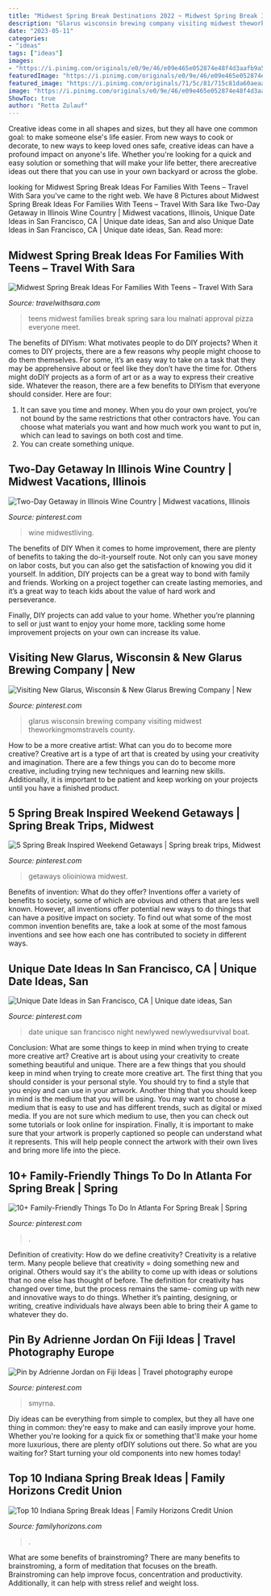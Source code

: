 ```yaml
---
title: "Midwest Spring Break Destinations 2022 ~ Midwest Spring Break Ideas For Families With Teens – Travel With Sara"
description: "Glarus wisconsin brewing company visiting midwest theworkingmomstravels county"
date: "2023-05-11"
categories:
- "ideas"
tags: ["ideas"]
images:
- "https://i.pinimg.com/originals/e0/9e/46/e09e465e052874e48f4d3aafb9a555f4.png"
featuredImage: "https://i.pinimg.com/originals/e0/9e/46/e09e465e052874e48f4d3aafb9a555f4.png"
featured_image: "https://i.pinimg.com/originals/71/5c/81/715c81da60aeaa0a4b45aeaacbb63bcc.png"
image: "https://i.pinimg.com/originals/e0/9e/46/e09e465e052874e48f4d3aafb9a555f4.png"
ShowToc: true
author: "Retta Zulauf"
---
```



Creative ideas come in all shapes and sizes, but they all have one common goal: to make someone else's life easier. From new ways to cook or decorate, to new ways to keep loved ones safe, creative ideas can have a profound impact on anyone's life. Whether you're looking for a quick and easy solution or something that will make your life better, there arecreative ideas out there that you can use in your own backyard or across the globe.

	

		
looking for Midwest Spring Break Ideas For Families With Teens – Travel With Sara you've came to the right web. We have 8 Pictures about Midwest Spring Break Ideas For Families With Teens – Travel With Sara like Two-Day Getaway in Illinois Wine Country | Midwest vacations, Illinois, Unique Date Ideas in San Francisco, CA | Unique date ideas, San and also Unique Date Ideas in San Francisco, CA | Unique date ideas, San. Read more:
		
    
## Midwest Spring Break Ideas For Families With Teens – Travel With Sara

<img loading=lazy src="https://travelwithsara.com/wp-content/uploads/2015/05/Sara-in-SkyDeck-595x1024.jpg" onerror="this.onerror=null;this.src='https://tse4.mm.bing.net/th?id=OIP.Un_6dML8HE4FRa92HUwnbgHaMv&amp;pid=15.1';" alt="Midwest Spring Break Ideas For Families With Teens – Travel With Sara">

_Source: travelwithsara.com_

>teens midwest families break spring sara lou malnati approval pizza everyone meet. 

	

The benefits of DIYism: What motivates people to do DIY projects?
When it comes to DIY projects, there are a few reasons why people might choose to do them themselves. For some, it’s an easy way to take on a task that they may be apprehensive about or feel like they don’t have the time for. Others might doDIY projects as a form of art or as a way to express their creative side. Whatever the reason, there are a few benefits to DIYism that everyone should consider. Here are four: 
1) It can save you time and money. When you do your own project, you’re not bound by the same restrictions that other contractors have. You can choose what materials you want and how much work you want to put in, which can lead to savings on both cost and time. 
2) You can create something unique.

    
## Two-Day Getaway In Illinois Wine Country | Midwest Vacations, Illinois

<img loading=lazy src="https://i.pinimg.com/originals/e0/9e/46/e09e465e052874e48f4d3aafb9a555f4.png" onerror="this.onerror=null;this.src='https://tse4.mm.bing.net/th?id=OIP.sGsTStPruynRuwp2WEDxiQHaII&amp;pid=15.1';" alt="Two-Day Getaway in Illinois Wine Country | Midwest vacations, Illinois">

_Source: pinterest.com_

>wine midwestliving. 

	

The benefits of DIY
When it comes to home improvement, there are plenty of benefits to taking the do-it-yourself route. Not only can you save money on labor costs, but you can also get the satisfaction of knowing you did it yourself.
In addition, DIY projects can be a great way to bond with family and friends. Working on a project together can create lasting memories, and it’s a great way to teach kids about the value of hard work and perseverance.

Finally, DIY projects can add value to your home. Whether you’re planning to sell or just want to enjoy your home more, tackling some home improvement projects on your own can increase its value.

    
## Visiting New Glarus, Wisconsin &amp; New Glarus Brewing Company | New

<img loading=lazy src="https://i.pinimg.com/originals/d5/ab/c9/d5abc918981a9c890af27ef4a08e064e.jpg" onerror="this.onerror=null;this.src='https://tse1.mm.bing.net/th?id=OIP.ShetbJldb_TbyVhZtHSNgQHaFj&amp;pid=15.1';" alt="Visiting New Glarus, Wisconsin &amp; New Glarus Brewing Company | New">

_Source: pinterest.com_

>glarus wisconsin brewing company visiting midwest theworkingmomstravels county. 

	

How to be a more creative artist: What can you do to become more creative?
Creative art is a type of art that is created by using your creativity and imagination. There are a few things you can do to become more creative, including trying new techniques and learning new skills. Additionally, it is important to be patient and keep working on your projects until you have a finished product.

    
## 5 Spring Break Inspired Weekend Getaways | Spring Break Trips, Midwest

<img loading=lazy src="https://i.pinimg.com/originals/4d/73/67/4d7367241b50f538fa2696922d270a4d.jpg" onerror="this.onerror=null;this.src='https://tse3.mm.bing.net/th?id=OIP.OvKF8WdIYnyMqTRrK7Dq2QHaLG&amp;pid=15.1';" alt="5 Spring Break Inspired Weekend Getaways | Spring break trips, Midwest">

_Source: pinterest.com_

>getaways olioiniowa midwest. 

	

Benefits of invention: What do they offer?
Inventions offer a variety of benefits to society, some of which are obvious and others that are less well known. However, all inventions offer potential new ways to do things that can have a positive impact on society. To find out what some of the most common invention benefits are, take a look at some of the most famous inventions and see how each one has contributed to society in different ways.

    
## Unique Date Ideas In San Francisco, CA | Unique Date Ideas, San

<img loading=lazy src="https://i.pinimg.com/originals/3c/82/ec/3c82ec0a140b1ba11d546bebed45f6b7.jpg" onerror="this.onerror=null;this.src='https://tse1.mm.bing.net/th?id=OIP.-6p_hc4X-RTu3ZK1-FmNEwHaLH&amp;pid=15.1';" alt="Unique Date Ideas in San Francisco, CA | Unique date ideas, San">

_Source: pinterest.com_

>date unique san francisco night newlywed newlywedsurvival boat. 

	

Conclusion: What are some things to keep in mind when trying to create more creative art?
Creative art is about using your creativity to create something beautiful and unique. There are a few things that you should keep in mind when trying to create more creative art. The first thing that you should consider is your personal style. You should try to find a style that you enjoy and can use in your artwork. Another thing that you should keep in mind is the medium that you will be using. You may want to choose a medium that is easy to use and has different trends, such as digital or mixed media. If you are not sure which medium to use, then you can check out some tutorials or look online for inspiration. Finally, it is important to make sure that your artwork is properly captioned so people can understand what it represents. This will help people connect the artwork with their own lives and bring more life into the piece.

    
## 10+ Family-Friendly Things To Do In Atlanta For Spring Break | Spring

<img loading=lazy src="https://i.pinimg.com/originals/71/5c/81/715c81da60aeaa0a4b45aeaacbb63bcc.png" onerror="this.onerror=null;this.src='https://tse3.mm.bing.net/th?id=OIP.7e1lNZa2rLiugFLuGbop0AAAAA&amp;pid=15.1';" alt="10+ Family-Friendly Things To Do In Atlanta For Spring Break | Spring">

_Source: pinterest.com_

>. 

	

Definition of creativity: How do we define creativity?
Creativity is a relative term. Many people believe that creativity = doing something new and original. Others would say it's the ability to come up with ideas or solutions that no one else has thought of before. The definition for creativity has changed over time, but the process remains the same- coming up with new and innovative ways to do things. Whether it’s painting, designing, or writing, creative individuals have always been able to bring their A game to whatever they do.

    
## Pin By Adrienne Jordan On Fiji Ideas | Travel Photography Europe

<img loading=lazy src="https://i.pinimg.com/originals/b4/8d/6b/b48d6bf3a995a8fe2087efdcbdbe368b.jpg" onerror="this.onerror=null;this.src='https://tse4.mm.bing.net/th?id=OIP.cY6hB9Q8D3tr0DFsvvpB5wHaJJ&amp;pid=15.1';" alt="Pin by Adrienne Jordan on Fiji Ideas | Travel photography europe">

_Source: pinterest.com_

>smyrna. 

	

Diy ideas can be everything from simple to complex, but they all have one thing in common: they're easy to make and can easily improve your home. Whether you're looking for a quick fix or something that'll make your home more luxurious, there are plenty ofDIY solutions out there. So what are you waiting for? Start turning your old components into new homes today!

    
## Top 10 Indiana Spring Break Ideas | Family Horizons Credit Union

<img loading=lazy src="https://www.familyhorizons.com/wp-content/uploads/2016/03/white_river_state_park.jpg" onerror="this.onerror=null;this.src='https://tse4.mm.bing.net/th?id=OIP.mczUiQB0qC8CDSEY5INkCgHaFo&amp;pid=15.1';" alt="Top 10 Indiana Spring Break Ideas | Family Horizons Credit Union">

_Source: familyhorizons.com_

>. 

	

What are some benefits of brainstroming?
There are many benefits to brainstroming, a form of meditation that focuses on the breath. Brainstroming can help improve focus, concentration and productivity. Additionally, it can help with stress relief and weight loss.

